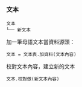 ### 文本
```
文本
└── 新文本
```
加一筆母語文本當資料源頭：
```python3
文本 = 文本表.加資料(文本內容)
```
校對文本內容，建立新的文本
```python3
文本.校對做(新文本內容)
```